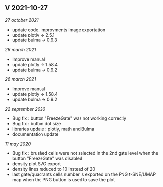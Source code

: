 ## V 2021-10-27

*27 october 2021*

- update code. Improvments image exportation
- update plotly -> 2.5.1
- update bulma -> 0.9.3

*26 march 2021*

- Improve manual
- update plotly -> 1.58.4
- update bulma -> 0.9.2

*26 march 2021*

- Improve manual
- update plotly -> 1.58.4
- update bulma -> 0.9.2

*22 september 2020*

- Bug fix : button "FreezeGate" was not working correctly
- Bug fix : button dot size
- libraries update : plotly, math and Bulma
- documentation update

*11 may 2020*

- Bug fix : brushed cells were not selected in the 2nd gate level when the button "FreezeGate" was disabled
- density plot SVG export
- density lines reduced to 10 instead of 20
- last gate/quadrants cells number is exported on the PNG t-SNE/UMAP map when the PNG button is used to save the plot

